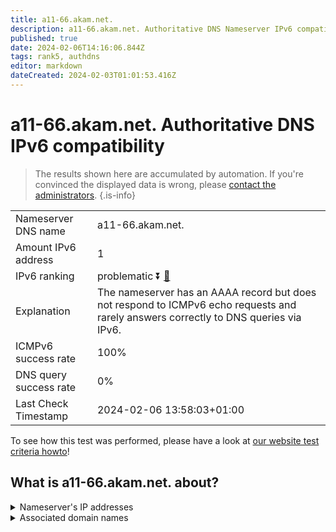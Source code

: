 ```yaml
---
title: a11-66.akam.net.
description: a11-66.akam.net. Authoritative DNS Nameserver IPv6 compatibility
published: true
date: 2024-02-06T14:16:06.844Z
tags: rank5, authdns
editor: markdown
dateCreated: 2024-02-03T01:01:53.416Z
---
```


# a11-66.akam.net. Authoritative DNS IPv6 compatibility

> The results shown here are accumulated by automation. If you're convinced the displayed data is wrong, please [contact the administrators](/howto/chat). 
{.is-info}




|   |   |
| - | - |
| Nameserver DNS name | a11-66.akam.net.
| Amount IPv6 address | 1
| IPv6 ranking | problematic :arrow_double_down: [🔗](/howto/ranking) |
| Explanation | The nameserver has an AAAA record but does not respond to ICMPv6 echo requests and rarely answers correctly to DNS queries via IPv6. |
| ICMPv6 success rate | 100%|
| DNS query success rate | 0% |
| Last Check Timestamp | 2024-02-06 13:58:03+01:00 |

To see how this test was performed, please have a look at [our website test criteria howto](/howto/testcriteria/authdns)!


## What is a11-66.akam.net. about?




<details>
<summary>Nameserver's IP addresses</summary>

2600:1480:1::42

</details>



<details>
<summary>Associated domain names</summary>

weather.com

www.oracle.com

www.unicreditgroup.eu

www.vudu.com

www.siemens-healthineers.com

www.mysql.com

</details>
